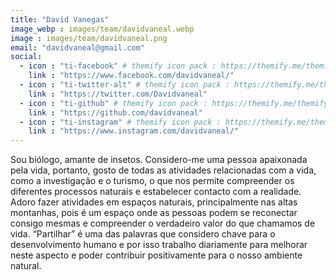 ```yaml
---
title: "David Vanegas"
image_webp : images/team/davidvaneal.webp
image : images/team/davidvaneal.png
email: "davidvaneal@gmail.com"
social:
  - icon : "ti-facebook" # themify icon pack : https://themify.me/themify-icons
    link : "https://www.facebook.com/davidvaneal/"
  - icon : "ti-twitter-alt" # themify icon pack : https://themify.me/themify-icons
    link : "https://twitter.com/Davidvaneal"
  - icon : "ti-github" # themify icon pack : https://themify.me/themify-icons
    link : "https://github.com/davidvaneal"
  - icon : "ti-instagram" # themify icon pack : https://themify.me/themify-icons
    link : "https://www.instagram.com/davidvaneal/"
---
```


Sou biólogo, amante de insetos. Considero-me uma pessoa apaixonada pela vida, portanto, gosto de todas as atividades relacionadas com a vida, como a investigação e o turismo, o que nos permite compreender os diferentes processos naturais e estabelecer contacto com a realidade. Adoro fazer atividades em espaços naturais, principalmente nas altas montanhas, pois é um espaço onde as pessoas podem se reconectar consigo mesmas e compreender o verdadeiro valor do que chamamos de vida. “Partilhar” é uma das palavras que considero chave para o desenvolvimento humano e por isso trabalho diariamente para melhorar neste aspecto e poder contribuir positivamente para o nosso ambiente natural.